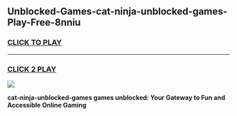 
## Unblocked-Games-cat-ninja-unblocked-games-Play-Free-8nniu
<h3>
<a href="https://premium76.site?title=cat-ninja-unblocked-games&ref=21A">CLICK TO PLAY</a></h3>
<hr>

<h3>
<a href="https://premium76.site?title=cat-ninja-unblocked-games&ref=21A">CLICK 2 PLAY</a>
  
</h3>

<a href="https://premium76.site?title=cat-ninja-unblocked-games&ref=21A"><img src="https://clearcache.store/games.png"></a>


**cat-ninja-unblocked-games games unblocked: Your Gateway to Fun and Accessible Online Gaming**
